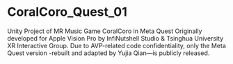 # CoralCoro_Quest_01
Unity Project of MR Music Game CoralCoro in Meta Quest
Originally developed for Apple Vision Pro by InfiNutshell Studio & Tsinghua University XR Interactive Group. Due to AVP-related code confidentiality, only the Meta Quest version -rebuilt and adapted by Yujia Qian—is publicly released.
